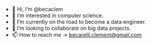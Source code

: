 - 👋 Hi, I’m @becaclem
- 👀 I’m interested in computer science.
- 🌱 I’m currently on the road to become a data engineer.
- 💞️ I’m looking to collaborate on big data projects.
- 📫 How to reach me -> becarelli.clement@gmail.com

<!---
becaclem/becaclem is a ✨ special ✨ repository because its `README.md` (this file) appears on your GitHub profile.
You can click the Preview link to take a look at your changes.
--->

